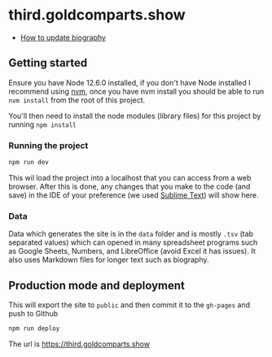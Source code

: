 # third.goldcomparts.show

- [How to update biography](https://github.com/aubergene/2020.goldcomparts.show/blob/master/HOW_TO_UPDATE.md)

## Getting started

Ensure you have Node 12.6.0 installed, if you don't have Node installed I recommend using [nvm](https://github.com/nvm-sh/nvm), once you have nvm install you should be able to run `nvm install` from the root of this project.

You'll then need to install the node modules (library files) for this project by running `npm install`

### Running the project

```bash
npm run dev
```
This wil load the project into a localhost that you can access from a web browser. After this is done, any changes that you make to the code (and save) in the IDE of your preference (we used [Sublime Text](https://www.sublimetext.com)) will show here.

### Data

Data which generates the site is in the `data` folder and is mostly `.tsv` (tab separated values) which can opened in many spreadsheet programs such as Google Sheets, Numbers, and LibreOffice (avoid Excel it has issues). It also uses Markdown files for longer text such as biography.

## Production mode and deployment

This will export the site to `public` and then commit it to the `gh-pages` and push to Github

```bash
npm run deploy
```

The url is https://third.goldcomparts.show
